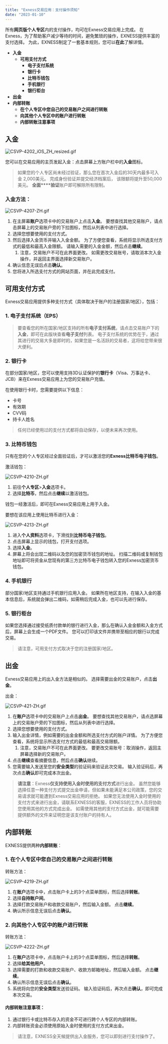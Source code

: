 ```yaml
---
title: "Exness交易应用：支付操作须知"
date: "2023-01-10"
---
```


所有**网页版个人专区**内的支付操作，均可在Exness交易应用上完成。 在Exness，为了帮助客户减少等待的时间，避免繁琐的操作，EXNESS提供丰富的支付选择。 为此，EXNESS制定了一套基本规则，您可以**在此**了解详情。

- **入金**
    - **可用支付方式**
        - **电子支付系统**
        - **银行卡**
        - **比特币钱包**
        - **手机银行**
        - **银行柜台**
- **出金**
- **内部转账**
    - **在个人专区中您自己的交易账户之间进行转账**
    - **向其他个人专区中的账户进行转账**
    - **内部转账注意事项**

## 入金

![CSVP-4202_iOS_ZH_resized.gif](https://cdn.jsdelivr.net/gh/jarlin8/OSS@main/exhelp/CSVP-4202_iOS_ZH_resized.gif)

您可以在交易应用的主页发起入金：点击屏幕上方账户栏中的**入金**图标。 

> 如果您的个人专区尚未经过验证，那么您在首次入金后的30天内最多可入金 2,000美元。 完成身份验证并提交经济档案后， 该限额将提升至50,000美元。 **全面****验证**账户即可解除所有限制。

### 入金方法：

![CSVP-4207-ZH.gif](https://cdn.jsdelivr.net/gh/jarlin8/OSS@main/exhelp/CSVP-4207-ZH.gif)

1. 在主屏幕**账户**选项卡中的交易账户上点击**入金**。 要想查找其他交易账户，请点击屏幕上的交易账户旁的下拉图标，然后从列表中进行选择。
2. 选择您想要使用的支付方式。
3. 然后选择入金货币并输入入金金额。 为了方便您查看，系统将显示所选支付方式的最低和最高入金限额。 请输入需要的入金金额，然后点击**继续**。
    1. 注意，交易账户不可在此界面更改。 如需更改交易账号，请取消本次入金操作，并返回主界面选择新交易账户。
4. 确认信息无误后点击**确认**。
5. 您将进入所选支付方式的网站页面，并在此完成支付。

## 可用支付方式

Exness交易应用提供多种支付方式（具体取决于账户的注册国家/地区），包括：

### 1. 电子支付系统（EPS）

> 要查看您的所在国家/地区支持的所有**电子支付系统**，请点击交易账户下的**入金**，即可在此版块查看**电子支付**列表。 电子支付系统的优势在于，通过其进行的交易大多是即时的，如果您是一名活跃的交易者，这将给您带来很大便利。

### 2. 银行卡

在部分国家/地区，您可以使用支持3D认证保护的**银行卡**（Visa、万事达卡、JCB）来在Exness交易应用上为您的交易账户充值。

在使用银行卡时，您需要提供以下信息：

- 卡号
- 有效期
- CVV码
- 持卡人姓名

> 任何已经使用过的支付方式都将自动保存，以便未来再次使用。

### 3. 比特币钱包

只有在您的个人专区经过全面验证后，才可以激活您的**Exness比特币电子钱包**。

激活钱包：

![CSVP-4210-ZH.gif](https://cdn.jsdelivr.net/gh/jarlin8/OSS@main/exhelp/CSVP-4210-ZH.gif)

1. 前往**个人专区**>**入金**选项卡。
2. 选择**比特币**，然后点击**继续**以激活钱包。

钱包一经激活后，即可在Exness交易应用上用于入金。

要想在该应用上使用比特币进行入金：

![CSVP-4213-ZH.gif](https://cdn.jsdelivr.net/gh/jarlin8/OSS@main/exhelp/CSVP-4213-ZH.gif)

1. 进入**个人资料**选项卡，下滑找到**比特币电子钱包**。
2. 点击屏幕上显示的钱包，打开支付选项。
3. 选择**入金**。
4. 屏幕上将会出现二维码以及您的加密货币钱包的地址。 扫描二维码或复制钱包地址即可将资金从您现有的第三方比特币电子钱包转入您的Exness加密货币钱包。

### 4. 手机银行

部分国家/地区支持通过手机银行应用入金。 如果所在地区支持，在输入入金的基本信息后，系统就会弹出二维码，如需稍后完成入金，也可以先进行保存。

### 5. 银行柜台

如果您选择通过接受纸质付款单的银行进行入金，那么在确认入金金额和入金方式后，屏幕上会生成一个PDF文件。 您可以打印该文件并携带至相应的银行以完成交易。

> 请注意，可用支付方式取决于您的注册国家/地区。

## 出金

Exness交易应用上的出入金方法是相似的。 选择需要出金的交易账户，点击**出金**。

出金：

![CSVP-421-ZH.gif](https://cdn.jsdelivr.net/gh/jarlin8/OSS@main/exhelp/CSVP-421-ZH.gif)

1. 在**账户**选项卡中的交易账户上点击**出金**。 要想查找其他交易账户，请点选屏幕上的交易账户旁的下拉图标，然后从列表中进行选择。
2. 选择您想要使用的支付方式。
3. 输入出金详情，例如需要的出金金额和所选支付方式的账户详情。 为了方便您查看，系统将显示所选支付方式的最低和最高交易限额。
    1. 注意，交易账户不可在此界面更改。 要更改交易账号：取消操作，返回主屏幕选择新的交易账户。
4. 点击**继续**查看摘要信息，然后点击**确认**继续。
5. 您需要输入发送至您的**安全类型**的验证码来验证此次交易。 输入验证码后，再次点击**确认**即可完成本次出金。

> **请注意**：Exness**仅支持使用入金时使用的支付方式**进行出金。 虽然您能够选择任意一种支付方式提交出金申请，但如果未能满足本公司政策，您的交易请求就可能遭到Exness交易应用的拒绝。 如果您无法使用入金时使用的支付方式来进行出金，请联系EXNESS的客服，EXNESS的工作人员将协助您使用其他的方式完成出金。 如需使用其他的支付方式出金，就可能需要提供额外的文件来证明您是该支付账户的持有人。

## 内部转账

EXNESS提供两种**内部转账**：

### 1. 在个人专区中您自己的交易账户之间进行转账

转账方法：

![CSVP-4219-ZH.gif](https://cdn.jsdelivr.net/gh/jarlin8/OSS@main/exhelp/CSVP-4219-ZH.gif)

1. 在**账户**选项卡中，点击账户卡上的3个点菜单图标，然后选择**转账**。
2. 选择**自持账户间**。
3. 选择打款交易账户和收款交易账户，然后输入金额。 点击**继续**。
4. 确认所示信息无误后点击**确认**。

### 2. 向其他个人专区中的账户进行转账

转账方法：

![CSVP-4222-ZH.gif](https://cdn.jsdelivr.net/gh/jarlin8/OSS@main/exhelp/CSVP-4222-ZH.gif)

1. 在**账户**选项卡中，点击账户卡上的3个点菜单图标，然后选择**转账**。
2. 选择**给其他用户**。
3. 选择需要的打款和收款交易账户、收款方邮箱地址，然后输入金额。 点击**继续**。
4. 确认所示信息无误后点击**确认**。
5. 系统将向您的**安全类型**发送验证码。 输入验证码后，再次点击**确认**，即可完成本次交易。

#### **内部转账注意事项：**

1. 通过银行卡或比特币存入的资金不可进行跨个人专区的内部转账。
2. 内部转账资金必须使用原始入金时使用的支付方式来出金。

> 请注意，EXNESS全天候提供出入金服务，您可以即刻进行支付操作了。
